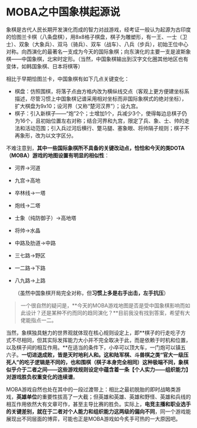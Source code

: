 # MOBA之中国象棋起源说

象棋是古代人民长期开发演化而成的智力对战游戏，经考证一般认为起源为古印度的恰图兰卡棋（八条盘棋），用8x8格子棋盘，棋子为雕塑形，有一王、一士（卫士）、双象（大象兵）、双马（骑兵）、双车（战车）、八兵（步兵），初始王位中心对称。向西演化的最著名一支成为今天的国际象棋；向东演化的主要一支是波斯象棋——中国象棋，北宋时定形。（当然，中国象棋输出到汉字文化圈其他地区也有变体，如韩国象棋、日本将棋等）

相比于早期恰图兰卡，中国象棋有如下几点关键变化：

* 棋盘：仿照围棋，将落子点由方格内改为横纵线交点（客观上更方便建坐标系描述，尽管习惯上中国象棋记谱采用相对坐标而非国际象棋式的绝对坐标），扩大棋盘为9x10；设河界（又称“楚河汉界”）；设九宫。
* 棋子：引入新棋子——“炮”2个；士增加1个，兵减少3个，使得每边总棋子仍为16个，且初始位置左右对称；结合河界和九宫，限定了兵、象、士、帅的走法和活动范围；引入兵过河后横行、蹩马腿、塞象眼、将帅隔子规则；棋子不再象形，改为以文字区分。

不难注意到，**其中一些国际象棋所不具备的关键改动点，恰恰和今天的类DOTA（MOBA）游戏的地图设置有明显的相似性**：

* 河界→河道

* 九宫→高地

* 卒林线→一塔

* 炮线→二塔

* 士象（纯防御子）→高地塔

* 将帅→水晶

* 中路及肋道→中路

* 三七路→野区

* 一二路→下路

* 八九路→上路

  （虽然中国象棋开局完全对称，但**习惯上多是右手出击，左手抗压**）

> 一个很自然的疑问是，**今天的MOBA游戏地图是否是受中国象棋影响而如此设计？还是某种不约而同的趋同演化？**目前我没有找到答案，希望有大佬能指点一二。

当然，象棋独具魅力的世界观就体现在核心规则设定上，即**棋子的行走吃子方式不尽相同，但其实际发挥能力大小并不完全取决于此，而是依赖于时机和位置，以及棋子间的相互作用。**在适当的条件下，小卒可以顶大车，一门炮可以镇五六子。**一切进退成败，皆是天时地利人和。**这和陆军棋、斗兽棋之类“**官大一级压死人**”的吃子逻辑是不同的，也和围棋（棋子本身完全相同）这种极端不同，象棋似乎介于二者之间——这些游戏规则设定中蕴含着一条**【个人实力——组织能力】对游戏胜负权重变化的连续谱**。

MOBA游戏自然也处在其中的一段过渡带上：相比之最初脱胎的即时战略类游戏，**英雄单位**的重要性拔高了一大截；但英雄和英雄、英雄和野怪、英雄和兵线的相互作用依然大有文章可作，甚至主导比赛的胜负。实际上，**电竞主播和职业选手的关键差别，就在于二者对个人能力和组织能力这两级的偏向不同**，同一个游戏能展现出不同层面的博弈，可能也正是MOBA游戏如今炙手可热的一大原因吧。

